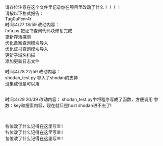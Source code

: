 请各位注意在这个文件里记录你在项目里改动了什么！！！！<br>
请按以下格式报告：<br>
Tug0uFenr4r <br>
时间:4/27 18/59
改动内容：<br>
fofa.py 把证书查询代码块修复完成 <br>
更新存活探测<br>
优化备案查询模块导入<br>
优化证书查询模块导入<br>
更新子域名扫描<br>
添加更新日志文件</br>


时间:4/28 22/59
改动内容：<br>
shodan_test.py 导入了shodan的支持 <br>
没集成但是可以用<br>
<br>


时间:4/29 20/39
改动内容：
shodan_test.py中将程序写成了函数，方便调用
参数：key和搜索内容，现在就只是host
shodan进不去了!
<br>
<br>
</br>




各位改了什么记得在这里写!!!!!<br>
各位改了什么记得在这里写!!!!!<br>
各位改了什么记得在这里写!!!!!<br>
